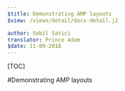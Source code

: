 ```yaml
---
$title: Demonstrating AMP layouts
$view: /views/detail/docs-detail.j2

author: Sebil Satici
translator: Prince Adam
$date: 11-09-2018
---
```


[TOC]

#Demonstrating AMP layouts
